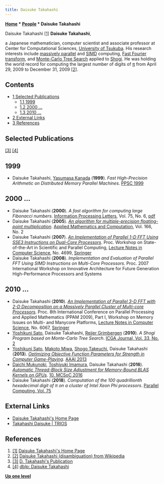 ```yaml
---
title: Daisuke Takahashi
---
```

**[Home](Home "Home") * [People](People "People") * Daisuke Takahashi**

[](http://www.hpcs.cs.tsukuba.ac.jp/~daisuke/) Daisuke Takahashi <a id="cite-note-1" href="#cite-ref-1">[1]</a>
**Daisuke Takahashi**,

a Japanese mathematician, computer scientist and associate professor at Center for Computational Sciences, [University of Tsukuba](https://en.wikipedia.org/wiki/University_of_Tsukuba). His research interests include [massively parallel](https://en.wikipedia.org/wiki/Massive_parallel_processing) and [SIMD](SIMD_and_SWAR_Techniques "SIMD and SWAR Techniques") computing, [Fast Fourier transform](https://en.wikipedia.org/wiki/Fast_Fourier_transform), and [Monte-Carlo Tree Search](Monte-Carlo_Tree_Search "Monte-Carlo Tree Search") applied to [Shogi](Shogi "Shogi"). He was holding the world record for computing the largest number of digits of [π](https://en.wikipedia.org/wiki/Pi) from April 29, 2009 to December 31, 2009 <a id="cite-note-2" href="#cite-ref-2">[2]</a>.

## Contents

- [1 Selected Publications](#selected-publications)
  - [1.1 1999](#1999)
  - [1.2 2000 ...](#2000-...)
  - [1.3 2010 ...](#2010-...)
- [2 External Links](#external-links)
- [3 References](#references)

## Selected Publications

<a id="cite-note-3" href="#cite-ref-3">[3]</a> <a id="cite-note-4" href="#cite-ref-4">[4]</a>

## 1999

- Daisuke Takahashi, [Yasumasa Kanada](http://www.informatik.uni-trier.de/~ley/db/indices/a-tree/k/Kanada:Yasumasa.html) (**1999**). *Fast High-Precision Arithmetic on Distributed Memory Parallel Machines*. [PPSC 1999](http://www.informatik.uni-trier.de/~ley/db/conf/ppsc/ppsc1999.html#TakahashiK99)

## 2000 ...

- Daisuke Takahashi (**2000**). *A fast algorithm for computing large Fibonacci numbers*. [Information Processing Letters](https://en.wikipedia.org/wiki/Information_Processing_Letters), Vol. 75, No. 6, [pdf](http://www.ii.uni.wroc.pl/~lorys/IPL/article75-6-1.pdf)
- Daisuke Takahashi (**2005**). *[An algorithm for multiple-precision floating-point multiplication](http://www.sciencedirect.com/science/article/pii/S0096300304004370)*. [Applied Mathematics and Computation](http://www.sciencedirect.com/science/journal/00963003), Vol. 166, No. 2
- Daisuke Takahashi (**2007**). *[An Implementation of Parallel 1-D FFT Using SSE3 Instructions on Dual-Core Processors](https://link.springer.com/chapter/10.1007/978-3-540-75755-9_135/)*. Proc. Workshop on State-of-the-Art in Scientific and Parallel Computing, [Lecture Notes in Computer Science](https://en.wikipedia.org/wiki/Lecture_Notes_in_Computer_Science), No. 4699, [Springer](https://en.wikipedia.org/wiki/Springer_Science%2BBusiness_Media)
- Daisuke Takahashi (**2008**). *Implementation and Evaluation of Parallel FFT Using SIMD Instructions on Multi-Core Processors*. Proc. 2007 International Workshop on Innovative Architecture for Future Generation High-Performance Processors and Systems

## 2010 ...

- Daisuke Takahashi (**2010**). *[An Implementation of Parallel 3-D FFT with 2-D Decomposition on a Massively Parallel Cluster of Multi-core Processors](http://www.springerlink.com/content/vt106123t57m9155/)*. Proc. 8th International Conference on Parallel Processing and Applied Mathematics (PPAM 2009), Part I, Workshop on Memory Issues on Multi- and Manycore Platforms, [Lecture Notes in Computer Science](https://en.wikipedia.org/wiki/Lecture_Notes_in_Computer_Science), No. 6067, [Springer](https://en.wikipedia.org/wiki/Springer_Science%2BBusiness_Media)
- [Yoshikuni Sato](Yoshikuni_Sato "Yoshikuni Sato"), Daisuke Takahashi, [Reijer Grimbergen](Reijer_Grimbergen "Reijer Grimbergen") (**2010**). *A Shogi Program based on Monte-Carlo Tree Search*. [ICGA Journal, Vol. 33, No. 2](ICGA_Journal#33_2 "ICGA Journal")
- [Yoshikuni Sato](Yoshikuni_Sato "Yoshikuni Sato"), [Makoto Miwa](Makoto_Miwa "Makoto Miwa"), [Shogo Takeuchi](Shogo_Takeuchi "Shogo Takeuchi"), Daisuke Takahashi (**2013**). *[Optimizing Objective Function Parameters for Strength in Computer Game-Playing](http://www.aaai.org/ocs/index.php/AAAI/AAAI13/paper/view/6402)*. [AAAI 2013](http://www.informatik.uni-trier.de/~ley/db/conf/aaai/aaai2013.html#SatoMTT13)
- [Daichi Mukunoki](https://dblp.uni-trier.de/pers/hd/m/Mukunoki:Daichi), [Toshiyuki Imamura](https://dblp.uni-trier.de/pers/hd/i/Imamura:Toshiyuki), Daisuke Takahashi (**2016**). *[Automatic Thread-Block Size Adjustment for Memory-Bound BLAS Kernels on GPUs](https://ieeexplore.ieee.org/document/7774461/)*. [10. MCSoC 2016](https://dblp.uni-trier.de/db/conf/mcsoc/mcsoc2016.html)
- Daisuke Takahashi (**2018**). *Computation of the 100 quadrillionth hexadecimal digit of π on a cluster of Intel Xeon Phi processors*. [Parallel Computing, Vol. 75](https://www.sciencedirect.com/journal/parallel-computing/vol/75/suppl/C)

## External Links

- [Daisuke Takahashi's Home Page](http://www.hpcs.cs.tsukuba.ac.jp/~daisuke/)
- [Takahashi Daisuke | TRIOS](http://trios.tsukuba.ac.jp/en/researcher/0000000955)

## References

1. <a id="cite-ref-1" href="#cite-note-1">[1]</a> [Daisuke Takahashi's Home Page](http://www.hpcs.cs.tsukuba.ac.jp/~daisuke/)
1. <a id="cite-ref-2" href="#cite-note-2">[2]</a> [Daisuke Takahashi (disambiguation) from Wikipedia](<https://en.wikipedia.org/wiki/Daisuke_Takahashi_(disambiguation)>)
1. <a id="cite-ref-3" href="#cite-note-3">[3]</a> [D. Takahashi's Publication](http://www.hpcs.cs.tsukuba.ac.jp/~daisuke/pub.html)
1. <a id="cite-ref-4" href="#cite-note-4">[4]</a> [dblp: Daisuke Takahashi](https://dblp.uni-trier.de/pers/hd/t/Takahashi:Daisuke.html)

**[Up one level](People "People")**

